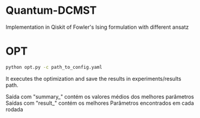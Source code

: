 # Quantum-DCMST
Implementation in Qiskit of Fowler's Ising formulation with different ansatz

# OPT


```bash
python opt.py -c path_to_config.yaml

```

It executes the optimization and save the results in experiments/results path.

Saída com "summary_" contém os valores médios dos melhores parâmetros
Saídas com "result_" contém os melhores Parâmetros encontrados em cada rodada  

